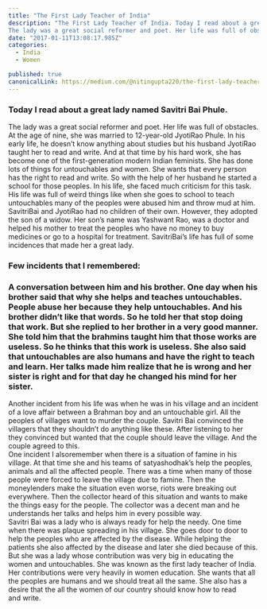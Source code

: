 ```yaml
---
title: "The First Lady Teacher of India"
description: "The First Lady Teacher of India. Today I read about a great lady named Savitri Bai Phule.
The lady was a great social reformer and poet. Her life was full of obstacles. At…"
date: "2017-01-11T13:08:17.985Z"
categories: 
  - India
  - Women

published: true
canonicalLink: https://medium.com/@nitingupta220/the-first-lady-teacher-of-india-2de95dbb8c58
---
```


### Today I read about a great lady named Savitri Bai Phule.  
The lady was a great social reformer and poet. Her life was full of obstacles. At the age of nine, she was married to 12-year-old JyotiRao Phule. In his early life, he doesn’t know anything about studies but his husband JyotiRao taught her to read and write. And at that time by his hard work, she has become one of the first-generation modern Indian feminists. She has done lots of things for untouchables and women. She wants that every person has the right to read and write. So with the help of her husband he started a school for those peoples. In his life, she faced much criticism for this task. His life was full of weird things like when she goes to school to teach untouchables many of the peoples were abused him and throw mud at him. SavitriBai and JyotiRao had no children of their own. However, they adopted the son of a widow. Her son’s name was Yashwant Rao, was a doctor and helped his mother to treat the peoples who have no money to buy medicines or go to a hospital for treatment. SavitriBai’s life has full of some incidences that made her a great lady.

### Few incidents that I remembered:

### A conversation between him and his brother. One day when his brother said that why she helps and teaches untouchables. People abuse her because they help untouchables. And his brother didn’t like that words. So he told her that stop doing that work. But she replied to her brother in a very good manner. She told him that the brahmins taught him that those works are useless. So he thinks that this work is useless. She also said that untouchables are also humans and have the right to teach and learn. Her talks made him realize that he is wrong and her sister is right and for that day he changed his mind for her sister.  
Another incident from his life was when he was in his village and an incident of a love affair between a Brahman boy and an untouchable girl. All the peoples of villages want to murder the couple. Savitri Bai convinced the villagers that they shouldn’t do anything like these. After listening to her they convinced but wanted that the couple should leave the village. And the couple agreed to this.   
One incident I alsoremember when there is a situation of famine in his village. At that time she and his teams of satyashodhak’s help the peoples, animals and all the affected people. There was a time when many of those people were forced to leave the village due to famine. Then the moneylenders make the situation even worse, riots were breaking out everywhere. Then the collector heard of this situation and wants to make the things easy for the people. The collector was a decent man and he understands her talks and helps him in every possible way.  
Savitri Bai was a lady who is always ready for help the needy. One time when there was plaque spreading in his village. She goes door to door to help the peoples who are affected by the disease. While helping the patients she also affected by the disease and later she died because of this.  
But she was a lady whose contribution was very big in educating the women and untouchables. She was known as the first lady teacher of India. Her contributions were very heavily in women education. She wants that all the peoples are humans and we should treat all the same. She also has a desire that the all the women of our country should know how to read and write.